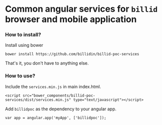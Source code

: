 # Common angular services for ```billid``` browser and mobile application

### How to install?

Install using bower
```
bower install https://github.com/billidin/billid-poc-services
```
That's it, you don't have to anything else.

### How to use?
Include the ```services.min.js``` in main index.html.

```
<script src="bower_components/billid-poc-services/dist/services.min.js" type="text/javascript"></script>
```

Add ```billidpoc``` as the dependency to your angular app.

```
var app = angular.app('myApp', ['billidpoc']);
```
